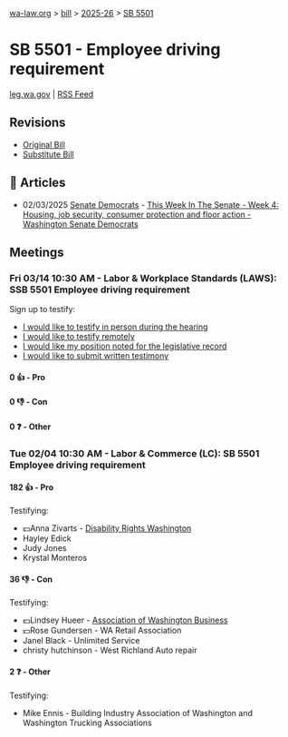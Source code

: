 [wa-law.org](/) > [bill](/bill/) > [2025-26](/bill/2025-26/) > [SB 5501](/bill/2025-26/sb/5501/)

# SB 5501 - Employee driving requirement
[leg.wa.gov](https://app.leg.wa.gov/billsummary?BillNumber=5501&Year=2025&Initiative=false) | [RSS Feed](./rss.xml)

## Revisions
* [Original Bill](1/)
* [Substitute Bill](S/)

## 📰 Articles
* 02/03/2025 [Senate Democrats](/org/senate_democrats/) - [This Week In The Senate - Week 4: Housing, job security, consumer protection and floor action - Washington Senate Democrats](https://senatedemocrats.wa.gov/blog/2025/02/02/this-week-in-the-senate-week-4-housing-job-security-consumer-protection-and-floor-action/#:~:text=Senate%20Bill%205501)

## Meetings
### Fri 03/14 10:30 AM - Labor & Workplace Standards (LAWS): SSB 5501 Employee driving requirement
Sign up to testify:
* [I would like to testify in person during the hearing](https://app.leg.wa.gov/csi/Testifier/Add?chamber=House&mId=32990&aId=165375&caId=26287&tId=1)
* [I would like to testify remotely](https://app.leg.wa.gov/csi/Testifier/Add?chamber=House&mId=32990&aId=165375&caId=26287&tId=2)
* [I would like my position noted for the legislative record](https://app.leg.wa.gov/csi/Testifier/Add?chamber=House&mId=32990&aId=165375&caId=26287&tId=3)
* [I would like to submit written testimony](https://app.leg.wa.gov/csi/Testifier/Add?chamber=House&mId=32990&aId=165375&caId=26287&tId=4)

#### 0 👍 - Pro

#### 0 👎 - Con

#### 0 ❓ - Other

### Tue 02/04 10:30 AM - Labor & Commerce (LC): SB 5501 Employee driving requirement
#### 182 👍 - Pro
Testifying:
* 💵Anna Zivarts - [Disability Rights Washington](/org/disability_rights_washington/)
* Hayley Edick
* Judy Jones
* Krystal Monteros

#### 36 👎 - Con
Testifying:
* 💵Lindsey Hueer - [Association of Washington Business](/org/association_of_washington_business/)
* 💵Rose Gundersen - WA Retail Association
* Janel Black - Unlimited Service
* christy hutchinson - West Richland Auto repair

#### 2 ❓ - Other
Testifying:
* Mike Ennis - Building Industry Association of Washington and Washington Trucking Associations
